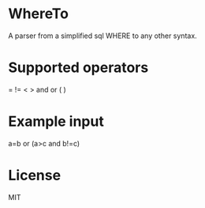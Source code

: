 # WhereTo
A parser from a simplified sql WHERE to any other syntax.

# Supported operators
= != < > and or ( )

# Example input
a=b or (a>c and b!=c)

# License
MIT